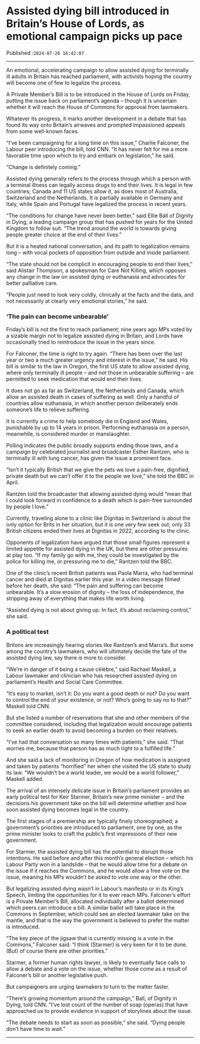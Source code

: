 # Assisted dying bill introduced in Britain’s House of Lords, as emotional campaign picks up pace

Published :`2024-07-26 16:42:07`

---

An emotional, accelerating campaign to allow assisted dying for terminally ill adults in Britain has reached parliament, with activists hoping the country will become one of few to legalize the process.

A Private Member’s Bill is to be introduced in the House of Lords on Friday, putting the issue back on parliament’s agenda – though it is uncertain whether it will reach the House of Commons for approval from lawmakers.

Whatever its progress, it marks another development in a debate that has found its way onto Britain’s airwaves and prompted impassioned appeals from some well-known faces.

“I’ve been campaigning for a long time on this issue,” Charlie Falconer, the Labour peer introducing the bill, told CNN. “It has never felt for me a more favorable time upon which to try and embark on legislation,” he said.

“Change is definitely coming.”

Assisted dying generally refers to the process through which a person with a terminal illness can legally access drugs to end their lives. It is legal in few countries; Canada and 11 US states allow it, as does most of Australia, Switzerland and the Netherlands. It is partially available in Germany and Italy, while Spain and Portugal have legalized the process in recent years.

“The conditions for change have never been better,” said Ellie Ball of Dignity in Dying, a leading campaign group that has pushed for years for the United Kingdom to follow suit. “The trend around the world is towards giving people greater choice at the end of their lives.”

But it is a heated national conversation, and its path to legalization remains long – with vocal pockets of opposition from outside and inside parliament.

“The state should not be complicit in encouraging people to end their lives,” said Alistair Thompson, a spokesman for Care Not Killing, which opposes any change in the law on assisted dying or euthanasia and advocates for better palliative care.

“People just need to look very coldly, clinically at the facts and the data, and not necessarily at clearly very emotional stories,” he said.

### ‘The pain can become unbearable’

Friday’s bill is not the first to reach parliament; nine years ago MPs voted by a sizable margin not to legalize assisted dying in Britain, and Lords have occasionally tried to reintroduce the issue in the years since.

For Falconer, the time is right to try again. “There has been over the last year or two a much greater urgency and interest in the issue,” he said. His bill is similar to the law in Oregon, the first US state to allow assisted dying, where only terminally ill people – and not those in unbearable suffering – are permitted to seek medication that would end their lives.

It does not go as far as Switzerland, the Netherlands and Canada, which allow an assisted death in cases of suffering as well. Only a handful of countries allow euthanasia, in which another person deliberately ends someone’s life to relieve suffering.

It is currently a crime to help somebody die in England and Wales, punishable by up to 14 years in prison. Performing euthanasia on a person, meanwhile, is considered murder or manslaughter.

Polling indicates the public broadly supports ending those laws, and a campaign by celebrated journalist and broadcaster Esther Rantzen, who is terminally ill with lung cancer, has given the issue a prominent face.

“Isn’t it typically British that we give the pets we love a pain-free, dignified, private death but we can’t offer it to the people we love,” she told the BBC in April.

Rantzen told the broadcaster that allowing assisted dying would “mean that I could look forward in confidence to a death which is pain-free surrounded by people I love.”

Currently, traveling alone to a clinic like Dignitas in Switzerland is about the only option for Brits in her situation, but it is one very few seek out; only 33 British citizens ended their lives at Dignitas in 2022, according to the clinic.

Opponents of legalization have argued that those small figures represent a limited appetite for assisted dying in the UK, but there are other pressures at play too. “If my family go with me, they could be investigated by the police for killing me, or pressuring me to die,” Rantzen told the BBC.

One of the clinic’s recent British patients was Paola Marra, who had terminal cancer and died at Dignitas earlier this year. In a video message filmed before her death, she said: “The pain and suffering can become unbearable. It’s a slow erosion of dignity – the loss of independence, the stripping away of everything that makes life worth living.

“Assisted dying is not about giving up. In fact, it’s about reclaiming control,” she said.

### A political test

Britons are increasingly hearing stories like Rantzen’s and Marra’s. But some among the country’s lawmakers, who will ultimately decide the fate of the assisted dying law, say there is more to consider.

“We’re in danger of it being a cause célèbre,” said Rachael Maskell, a Labour lawmaker and clinician who has researched assisted dying on parliament’s Health and Social Care Committee.

“It’s easy to market, isn’t it: Do you want a good death or not? Do you want to control the end of your existence, or not? Who’s going to say no to that?” Maskell told CNN.

But she listed a number of reservations that she and other members of the committee considered, including that legalization would encourage patients to seek an earlier death to avoid becoming a burden on their relatives.

“I’ve had that conversation so many times with patients,” she said. “That worries me, because that person has as much right to a fulfilled life.”

And she said a lack of monitoring in Oregon of how medication is assigned and taken by patients “horrified” her when she visited the US state to study its law. “We wouldn’t be a world leader, we would be a world follower,” Maskell added.

The arrival of an intensely delicate issue in Britain’s parliament provides an early political test for Keir Starmer, Britain’s new prime minister – and the decisions his government take on the bill will determine whether and how soon assisted dying becomes legal in the country.

The first stages of a premiership are typically finely choreographed; a government’s priorities are introduced to parliament, one by one, as the prime minister looks to craft the public’s first impressions of their new government.

For Starmer, the assisted dying bill has the potential to disrupt those intentions. He said before and after this month’s general election – which his Labour Party won in a landslide – that he would allow time for a debate on the issue if it reaches the Commons, and he would allow a free vote on the issue, meaning his MPs wouldn’t be asked to vote one way or the other.

But legalizing assisted dying wasn’t in Labour’s manifesto or in its King’s Speech, limiting the opportunities for it to ever reach MPs. Falconer’s effort is a Private Member’s Bill, allocated individually after a ballot determined which peers can introduce a bill. A similar ballot will take place in the Commons in September, which could see an elected lawmaker take on the mantle, and that is the way the government is believed to prefer the matter is introduced.

“The key piece of the jigsaw that is currently missing is a vote in the Commons,” Falconer said. “I think (Starmer) is very keen for it to be done. (But) of course there are other priorities.”

Starmer, a former human rights lawyer, is likely to eventually face calls to allow a debate and a vote on the issue, whether those come as a result of Falconer’s bill or another legislative push.

But campaigners are urging lawmakers to turn to the matter faster.

“There’s growing momentum around the campaign,” Ball, of Dignity in Dying, told CNN. “I’ve lost count of the number of soap (operas) that have approached us to provide evidence in support of storylines about the issue.

“The debate needs to start as soon as possible,” she said. “Dying people don’t have time to wait.”

---

